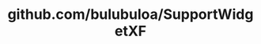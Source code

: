 ---
layout: post
title: github.com/bulubuloa/SupportWidgetXF
categories: link
tags: [انگلیسی, برنامه‌نویسی]
---